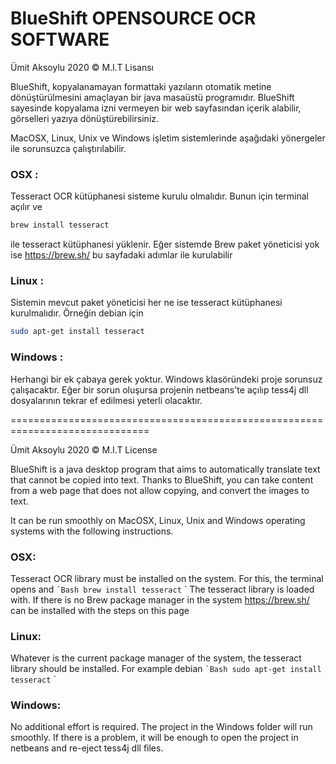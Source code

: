 # BlueShift OPENSOURCE OCR SOFTWARE

Ümit Aksoylu 2020 © M.I.T  Lisansı

BlueShift, kopyalanamayan formattaki yazıların otomatik metine dönüştürülmesini amaçlayan bir java masaüstü programıdır. 
BlueShift sayesinde kopyalama izni vermeyen bir web sayfasından içerik alabilir, görselleri yazıya dönüştürebilirsiniz.

MacOSX, Linux, Unix ve Windows işletim sistemlerinde aşağıdaki yönergeler ile sorunsuzca çalıştırılabilir.

### OSX :
Tesseract OCR kütüphanesi sisteme kurulu olmalıdır. Bunun için terminal açılır ve 
```bash
brew install tesseract
```
ile tesseract kütüphanesi yüklenir. Eğer sistemde Brew paket yöneticisi yok ise
https://brew.sh/
bu sayfadaki adımlar ile kurulabilir

### Linux :
Sistemin mevcut paket yöneticisi her ne ise tesseract kütüphanesi kurulmalıdır. Örneğin debian için
```bash
sudo apt-get install tesseract
```
### Windows :
Herhangi bir ek çabaya gerek yoktur. Windows klasöründeki proje sorunsuz çalışacaktır. Eğer bir sorun oluşursa projenin netbeans'te açılıp tess4j dll dosyalarının tekrar ef edilmesi yeterli olacaktır.

==============================================================================

Ümit Aksoylu 2020 © M.I.T License

BlueShift is a java desktop program that aims to automatically translate text that cannot be copied into text.
Thanks to BlueShift, you can take content from a web page that does not allow copying, and convert the images to text.

It can be run smoothly on MacOSX, Linux, Unix and Windows operating systems with the following instructions.

### OSX:
Tesseract OCR library must be installed on the system. For this, the terminal opens and
`` `Bash
brew install tesseract
`` `
The tesseract library is loaded with. If there is no Brew package manager in the system
https://brew.sh/
can be installed with the steps on this page

### Linux:
Whatever is the current package manager of the system, the tesseract library should be installed. For example debian
`` `Bash
sudo apt-get install tesseract
`` `
### Windows:
No additional effort is required. The project in the Windows folder will run smoothly. If there is a problem, it will be enough to open the project in netbeans and re-eject tess4j dll files.





